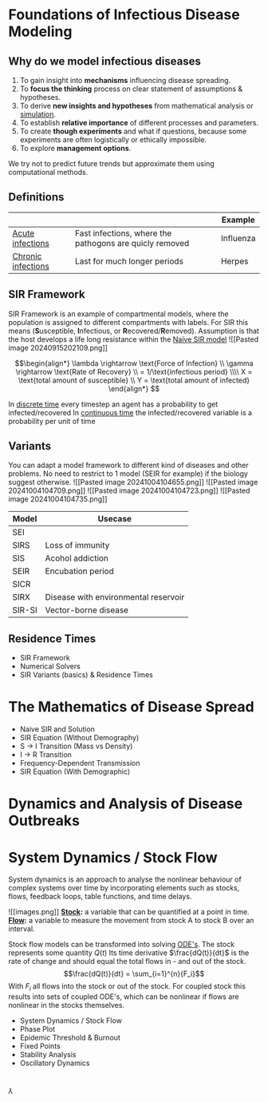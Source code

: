 # Foundations of Infectious Disease Modeling
## Why do we model infectious diseases
1. To gain insight into **mechanisms** influencing disease spreading.
2. To **focus the thinking** process on clear statement of assumptions & hypotheses. 
3. To derive **new insights and hypotheses** from mathematical analysis or [simulation](Simulation).
4. To establish **relative importance** of different processes and parameters.
5. To create **though experiments** and what if questions, because some experiments are often logistically or ethically impossible.
6. To explore **management options**.

We try not to predict future trends but approximate them using computational methods.

## Definitions

|                                    |                                                         | Example   |
| ---------------------------------- | ------------------------------------------------------- | --------- |
| [Acute infections](Epidemiology)   | Fast infections, where the pathogons are quicly removed | Influenza |
| [Chronic infections](Epidemiology) | Last for much longer periods                            | Herpes    |

## SIR Framework
SIR Framework is an example of compartmental models, where the population is assigned to different compartments with labels. For SIR this means (**S**usceptible, **I**nfectious, or **R**ecovered/**R**emoved).
Assumption is that the host develops a life long resistance within the [Naïve SIR model](SIR%20Model)
![[Pasted image 20240915202109.png]]

$$\begin{align*}
\lambda \rightarrow \text{Force of Infection} \\
\gamma \rightarrow \text{Rate of Recovery} \\
= 1/\text{infectious period}
\\\\
X = \text{total amount of susceptible} \\
Y = \text{total amount of infected}
\end{align*}
$$

In [discrete time](Discrete-Time%20Models) every timestep an agent has a probability to get infected/recovered
In [continuous time](Continuous-Time%20Models) the infected/recovered variable is a probability per unit of time

## Variants
You can adapt a model framework to different kind of diseases and other problems.
No need to restrict to 1 model (SEIR for example) if the biology suggest otherwise.
![[Pasted image 20241004104655.png]]
![[Pasted image 20241004104709.png]]
![[Pasted image 20241004104723.png]]
![[Pasted image 20241004104735.png]]

| Model  | Usecase                              |
| ------ | ------------------------------------ |
| SEI    |                                      |
| SIRS   | Loss of immunity                     |
| SIS    | Acohol addiction                     |
| SEIR   | Encubation period                    |
| SICR   |                                      |
| SIRX   | Disease with environmental reservoir |
| SIR-SI | Vector-borne disease                 |
## Residence Times

- SIR Framework
- Numerical Solvers
- SIR Variants (basics) & Residence Times


# The Mathematics of Disease Spread
- Naive SIR and Solution
- SIR Equation (Without Demography)
- S -> I Transition (Mass vs Density)
- I -> R Transition
- Frequency-Dependent Transmission
- SIR Equation (With Demographic)

# Dynamics and Analysis of Disease Outbreaks
#  System Dynamics / Stock Flow
System dynamics is an approach to analyse the nonlinear behaviour of complex systems over time by incorporating elements such as stocks, flows, feedback loops, table functions, and time delays.

![[images.png]]
**[Stock](Stock%20&%20Flow):** a variable that can be quantified at a point in time.
**[Flow](Stock%20&%20Flow):** a variable to measure the movement from stock A to stock B over an interval.

Stock flow models can be transformed into solving [ODE's](Ordinary%20Differential%20Equation).
The stock represents some quantity $Q(t)$ 
Its time derivative $\frac{dQ(t)}{dt}$ is the rate of change and should equal the total flows in - and out of the stock.
$$\frac{dQ(t)}{dt} = \sum_{i=1}^{n}{F_i}$$
With $F_i$ all flows into the stock or out of the stock.
For coupled stock this results into sets of coupled ODE's, which can be nonlinear if flows are nonlinear in the stocks themselves.


- System Dynamics /  Stock Flow
- Phase Plot
- Epidemic Threshold & Burnout
- Fixed Points
- Stability Analysis
- Oscillatory Dynamics

#
$\lambda$
